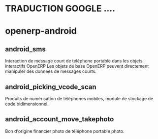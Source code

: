 TRADUCTION GOOGLE ....
======================


openerp-android
===============

android_sms
-----------

Interaction de message court de téléphone portable dans les objets interactifs OpenERP Les objets de base OpenERP peuvent directement manipuler des données de messages courts.


android_picking_vcode_scan
--------------------------

 Produits de numérisation de téléphones mobiles, module de stockage de code bidimensionnel.


android_account_move_takephoto
-------------------------

Bon d'origine financier photo de téléphone portable photo.

